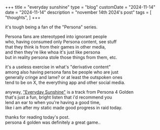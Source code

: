 +++
title = "everyday sunshine"
type = "blog"
customDate = "2024-11-14"
date = "2024-11-14"
description = "november 14th 2024's post"
tags = [
    "thoughts",
]
+++

it's tough being a fan of the "Persona" series.

Persona fans are stereotyped into ignorant people\
who, having consumed only Persona content, see stuff\
that they think is from their games in other media,\
and then they're like whoa it's just like persona\
but in reality persona stole those things from them, etc.

it's a useless exercise in what's "derivative content"\
among also having persona fans be people who are just\
generally cringe and lame? or at least the outspoken ones\
tend to be on X, the everything app and other social media.

anyway, ["Everyday Sunshine"](https://www.youtube.com/watch?v=y_3mbCzJPJI) is a track from Persona 4 Golden\
that's just a fun, bright listen that i'd recommend you\
lend an ear to when you're having a good time,\
like i am after my static made good progress in raid today.

thanks for reading today's post.\
persona 4 golden was definitely a great game..